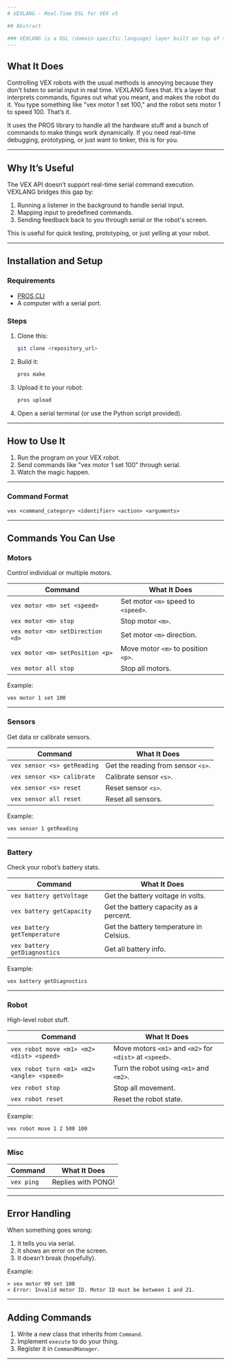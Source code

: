 ```yaml
---
# VEXLANG - Real-Time DSL for VEX v5

## Abstract

### VEXLANG is a DSL (domain-specific language) layer built on top of the VEX v5 ecosystem. It fixes the fact that you can't talk to a VEX robot dynamically over serial. This project is basically a VEX app that sits there, listens to serial commands, and does what you tell it to. Serial input becomes robot actions. It's clean, modular, and kind of cool if you like robots.
---
```


## What It Does

Controlling VEX robots with the usual methods is annoying because they don't listen to serial input in real time. VEXLANG fixes that. It’s a layer that interprets commands, figures out what you meant, and makes the robot do it. You type something like "vex motor 1 set 100," and the robot sets motor 1 to speed 100. That’s it.

It uses the PROS library to handle all the hardware stuff and a bunch of commands to make things work dynamically. If you need real-time debugging, prototyping, or just want to tinker, this is for you.

---

## Why It’s Useful

The VEX API doesn’t support real-time serial command execution. VEXLANG bridges this gap by:

1. Running a listener in the background to handle serial input.
2. Mapping input to predefined commands.
3. Sending feedback back to you through serial or the robot's screen.

This is useful for quick testing, prototyping, or just yelling at your robot.

---

## Installation and Setup

### Requirements

- [PROS CLI](https://pros.cs.purdue.edu/v5/cli/)
- A computer with a serial port.

### Steps

1. Clone this:
   ```bash
   git clone <repository_url>
   ```
2. Build it:
   ```bash
   pros make
   ```
3. Upload it to your robot:
   ```bash
   pros upload
   ```
4. Open a serial terminal (or use the Python script provided).

---

## How to Use It

1. Run the program on your VEX robot.
2. Send commands like "vex motor 1 set 100" through serial.
3. Watch the magic happen.

---

### Command Format

```
vex <command_category> <identifier> <action> <arguments>
```

---

## Commands You Can Use

### Motors

Control individual or multiple motors.

| Command                          | What It Does                        |
| -------------------------------- | ----------------------------------- |
| `vex motor <m> set <speed>`      | Set motor `<m>` speed to `<speed>`. |
| `vex motor <m> stop`             | Stop motor `<m>`.                   |
| `vex motor <m> setDirection <d>` | Set motor `<m>` direction.          |
| `vex motor <m> setPosition <p>`  | Move motor `<m>` to position `<p>`. |
| `vex motor all stop`             | Stop all motors.                    |

Example:

```
vex motor 1 set 100
```

---

### Sensors

Get data or calibrate sensors.

| Command                     | What It Does                       |
| --------------------------- | ---------------------------------- |
| `vex sensor <s> getReading` | Get the reading from sensor `<s>`. |
| `vex sensor <s> calibrate`  | Calibrate sensor `<s>`.            |
| `vex sensor <s> reset`      | Reset sensor `<s>`.                |
| `vex sensor all reset`      | Reset all sensors.                 |

Example:

```
vex sensor 1 getReading
```

---

### Battery

Check your robot’s battery stats.

| Command                      | What It Does                            |
| ---------------------------- | --------------------------------------- |
| `vex battery getVoltage`     | Get the battery voltage in volts.       |
| `vex battery getCapacity`    | Get the battery capacity as a percent.  |
| `vex battery getTemperature` | Get the battery temperature in Celsius. |
| `vex battery getDiagnostics` | Get all battery info.                   |

Example:

```
vex battery getDiagnostics
```

---

### Robot

High-level robot stuff.

| Command                                    | What It Does                                             |
| ------------------------------------------ | -------------------------------------------------------- |
| `vex robot move <m1> <m2> <dist> <speed>`  | Move motors `<m1>` and `<m2>` for `<dist>` at `<speed>`. |
| `vex robot turn <m1> <m2> <angle> <speed>` | Turn the robot using `<m1>` and `<m2>`.                  |
| `vex robot stop`                           | Stop all movement.                                       |
| `vex robot reset`                          | Reset the robot state.                                   |

Example:

```
vex robot move 1 2 500 100
```

---

### Misc

| Command    | What It Does       |
| ---------- | ------------------ |
| `vex ping` | Replies with PONG! |

---

## Error Handling

When something goes wrong:

1. It tells you via serial.
2. It shows an error on the screen.
3. It doesn’t break (hopefully).

Example:

```
> vex motor 99 set 100
< Error: Invalid motor ID. Motor ID must be between 1 and 21.
```

---

## Adding Commands

1. Write a new class that inherits from `Command`.
2. Implement `execute` to do your thing.
3. Register it in `CommandManager`.

---
